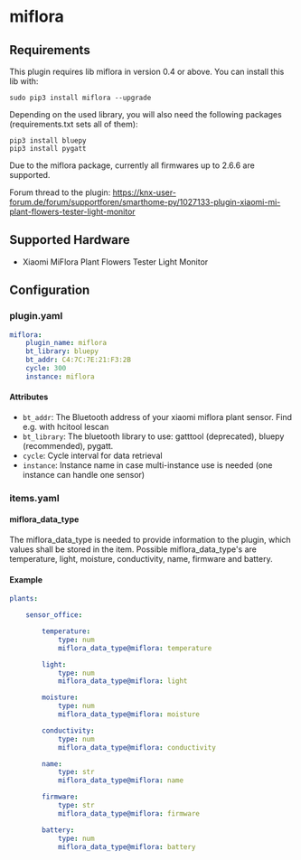 # miflora

## Requirements
This plugin requires lib miflora in version 0.4 or above. You can install this lib with:

```
sudo pip3 install miflora --upgrade
```
Depending on the used library, you will also need the following packages (requirements.txt sets all of them):
```
pip3 install bluepy
pip3 install pygatt
```

Due to the miflora package, currently all firmwares up to 2.6.6 are supported.

Forum thread to the plugin: https://knx-user-forum.de/forum/supportforen/smarthome-py/1027133-plugin-xiaomi-mi-plant-flowers-tester-light-monitor

## Supported Hardware

* Xiaomi MiFlora Plant Flowers Tester Light Monitor

## Configuration

### plugin.yaml

```yaml
miflora:
    plugin_name: miflora
    bt_library: bluepy
    bt_addr: C4:7C:7E:21:F3:2B
    cycle: 300
    instance: miflora
```

#### Attributes
  * `bt_addr`: The Bluetooth address of your xiaomi miflora plant sensor. Find e.g. with hcitool lescan
  * `bt_library`: The bluetooth library to use: gatttool (deprecated), bluepy (recommended), pygatt.
  * `cycle`: Cycle interval for data retrieval
  * `instance`: Instance name in case multi-instance use is needed (one instance can handle one sensor)

### items.yaml

#### miflora_data_type

The miflora_data_type is needed to provide information to the plugin, which values shall be stored in the item.
Possible miflora_data_type's are temperature, light, moisture, conductivity, name, firmware and battery.

#### Example

```yaml
plants:

    sensor_office:

        temperature:
            type: num
            miflora_data_type@miflora: temperature

        light:
            type: num
            miflora_data_type@miflora: light

        moisture:
            type: num
            miflora_data_type@miflora: moisture

        conductivity:
            type: num
            miflora_data_type@miflora: conductivity

        name:
            type: str
            miflora_data_type@miflora: name

        firmware:
            type: str
            miflora_data_type@miflora: firmware

        battery:
            type: num
            miflora_data_type@miflora: battery
```
